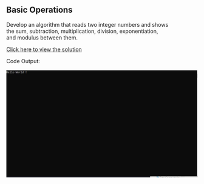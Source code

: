 ## Basic Operations

Develop an algorithm that reads two integer numbers and shows<br>the sum, subtraction, multiplication, division, exponentiation,<br> and modulus between them.

[Click here to view the solution](https://github.com/davi-p-oliveira-11/CCodeChallengeLab/blob/main/Challenges/HelloWorld/solution.c)

Code Output:

![Output](https://github.com/davi-p-oliveira-11/CCodeChallengeLab/blob/main/Challenges/HelloWorld/screenshot.JPG)
